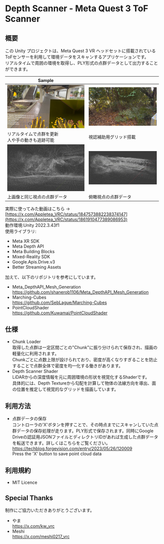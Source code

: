 # Depth Scanner - Meta Quest 3 ToF Scanner

## 概要
この Unity プロジェクトは、Meta Quest 3 VR ヘッドセットに搭載されているToFセンサーを利用して環境データをスキャンするアプリケーションです。<br>
リアルタイムで周囲の環境を取得し、PLY形式の点群データとして出力することができます。<br>

| Sample  |  |
|---|---|
|  ![](Images/DepthScanner_1.png) | ![](Images/DepthScanner_2.png)  |
| リアルタイムで点群を更新<br>人や手の動きも追跡可能  | 視認補助用グリッド搭載 |
|  ![](Images/PointCloud_1.png) | ![](Images/PointCloud_2.png)  |
| 上画像と同じ視点の点群データ  | 俯瞰視点の点群データ |

実際に使ってみた動画はこちら -> [https://x.com/Appletea_VRC/status/1847573882238374147](https://x.com/Appletea_VRC/status/1861910477389086953)<br>
動作環境:Unity 2022.3.43f1<br>
使用ライブラリ:
 - Meta XR SDK
 - Meta Depth API
 - Meta Building Blocks
 - Mixed-Reality SDK
 - Google.Apis.Drive.v3
 - Better Streaming Assets

加えて、以下のリポジトリを参考にしています。
 - Meta_DepthAPI_Mesh_Generation<br>
https://github.com/shanerob1106/Meta_DepthAPI_Mesh_Generation
 - Marching-Cubes<br>
https://github.com/SebLague/Marching-Cubes
 - PointCloudShader<br>
https://github.com/Kuwamai/PointCloudShader

## 仕様
 - Chunk Loader<br>
  取得した点群は一定区間ごとの"Chunk"に振り分けられて保存され、描画の軽量化に利用されます。<br>
  Chunkごとに点数上限が設けられており、密度が高くなりすぎることを防止することで点群全体で密度を均一化する働きがあります。
 - Depth Scanner Shader<br>
   LiDARからの深度情報を元に周囲環境の形状を視覚化するShaderです。<br>
   具体的には、Depth Textureから勾配を計算して物体の法線方向を導出、面の位置を推定して視覚的なグリッドを描画しています。

## 利用方法
 - 点群データの保存<br>
  コントローラの'X'ボタンを押すことで、その時点までにスキャンしていた点群データの保存処理が走ります。PLY形式で保存されます。同時にGoogle Driveの認証用JSONファイルとディレクトリIDがあれば生成した点群データを転送できます。詳しくはこちらをご覧ください。<br>
  https://techblog.forgevision.com/entry/2023/05/26/120009<br>
  Press the 'X' button to save point cloud data

## 利用規約
 - MIT Licence

## Special Thanks
制作にご協力いただきありがとうございます。
 - やま<br>
https://x.com/kw_vrc
 - Meshi<br>
https://x.com/meshi0217_vrc
